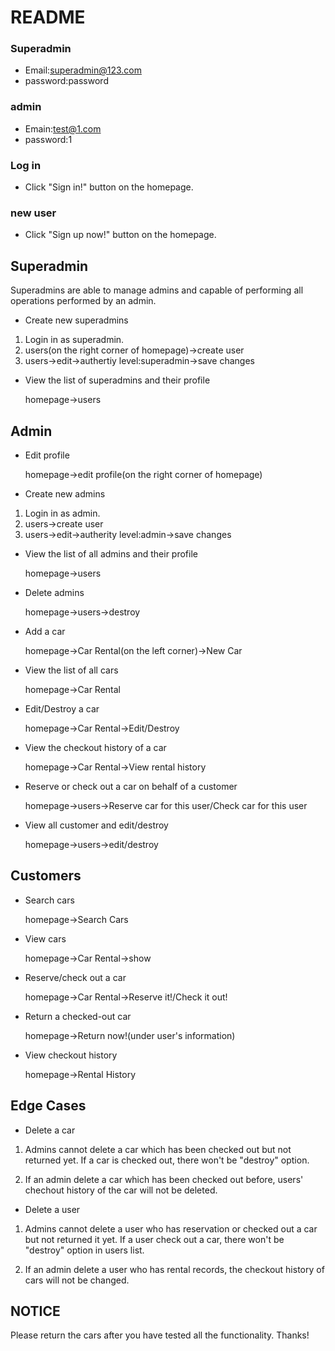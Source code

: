README
===
### Superadmin
* Email:superadmin@123.com
* password:password
### admin
* Emain:test@1.com
* password:1

### Log in
* Click "Sign in!" button on the homepage.
### new user
* Click "Sign up now!" button on the homepage.

## Superadmin

  Superadmins are able to manage admins and capable of performing all operations performed by an admin.

* Create new superadmins

1. Login in as superadmin.
2. users(on the right corner of homepage)->create user
3. users->edit->authertiy level:superadmin->save changes

* View the list of superadmins and their profile

  homepage->users
  
## Admin

* Edit profile
  
  homepage->edit profile(on the right corner of homepage)
  
* Create new admins

1. Login in as admin.
2. users->create user
3. users->edit->autherity level:admin->save changes

* View the list of all admins and their profile

  homepage->users
  
* Delete admins
  
  homepage->users->destroy
  
* Add a car

  homepage->Car Rental(on the left corner)->New Car
  
* View the list of all cars

  homepage->Car Rental
  
* Edit/Destroy a car
  
  homepage->Car Rental->Edit/Destroy
  
* View the checkout history of a car

  homepage->Car Rental->View rental history
  
* Reserve or check out a car on behalf of a customer

  homepage->users->Reserve car for this user/Check car for this user
  
* View all customer and edit/destroy

  homepage->users->edit/destroy
  
## Customers

* Search cars
  
  homepage->Search Cars
  
* View cars

  homepage->Car Rental->show
  
* Reserve/check out a car

  homepage->Car Rental->Reserve it!/Check it out!
  
* Return a checked-out car

  homepage->Return now!(under user's information)
  
* View checkout history

  homepage->Rental History
  
## Edge Cases
  
* Delete a car
  
1. Admins cannot delete a car which has been checked out but not returned yet. If a car is checked out, there won't be "destroy" option.
    
2. If an admin delete a car which has been checked out before, users' chechout history of the car will not be deleted.
  
* Delete a user

1. Admins cannot delete a user who has reservation or checked out a car but not returned it yet. If a user check out a car, there won't be "destroy" option in users list.
    
2. If an admin delete a user who has rental records,  the checkout history of cars will not be changed.

## NOTICE

Please return the cars after you have tested all the functionality. Thanks!
